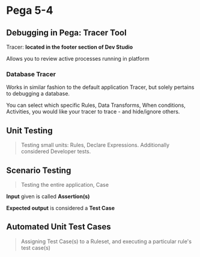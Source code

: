 # Pega 5-4

## Debugging in Pega: Tracer Tool

Tracer: **located in the footer section of Dev Studio**

Allows you to review active processes running in platform

### Database Tracer

Works in similar fashion to the default application Tracer, but solely pertains to debugging a database.

You can select which specific Rules, Data Transforms, When conditions, Activities, you would like your tracer to trace - and hide/ignore others.

## Unit Testing

> Testing small units: Rules, Declare Expressions. Additionally considered Developer tests.

## Scenario Testing

> Testing the entire application, Case

**Input** given is called **Assertion(s)**

**Expected output** is considered a **Test Case**

## Automated Unit Test Cases

> Assigning Test Case(s) to a Ruleset, and executing a particular rule's test case(s)
